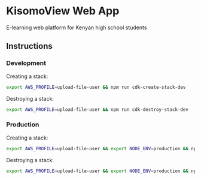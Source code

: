 # KisomoView Web App

E-learning web platform for Kenyan high school students

## Instructions

### Development

Creating a stack:

```bash
export AWS_PROFILE=upload-file-user && npm run cdk-create-stack-dev

```

Destroying a stack:

```bash
export AWS_PROFILE=upload-file-user && npm run cdk-destroy-stack-dev

```

### Production

Creating a stack:

```bash
export AWS_PROFILE=upload-file-user && export NODE_ENV=production && npm run cdk-create-stack-prod

```

Destroying a stack:

```bash
export AWS_PROFILE=upload-file-user && export NODE_ENV=production && npm run cdk-destroy-stack-prod

```
